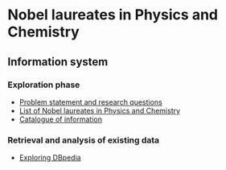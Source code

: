 # Nobel laureates in Physics and Chemistry
## Information system
### Exploration phase
* [Problem statement and research questions](https://github.com/VericaD/nobel_laureates_pc/blob/main/documentation/Problem-statement-research-questions.md)
* [List of Nobel laureates in Physics and Chemistry](https://github.com/VericaD/nobel_laureates_pc/blob/main/documentation/List-laureates.md)
* [Catalogue of information](https://github.com/VericaD/nobel_laureates_pc/blob/main/documentation/Catalogue-des-informations.md)

### Retrieval and analysis of existing data
* [Exploring DBpedia](https://github.com/VericaD/nobel_laureates_pc/blob/main/documentation/DBpedia_explorer.md)
